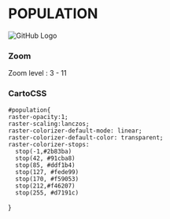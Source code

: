 # POPULATION

![GitHub Logo](/jawa.png)

### Zoom

Zoom level : 3 - 11

### CartoCSS
	#population{
    raster-opacity:1;
    raster-scaling:lanczos;
    raster-colorizer-default-mode: linear;
    raster-colorizer-default-color: transparent;
    raster-colorizer-stops:
      stop(-1,#2b83ba)
      stop(42, #91cba8)
      stop(85, #ddf1b4)
      stop(127, #fede99)
      stop(170, #f59053)
      stop(212,#f46207)
      stop(255, #d7191c)
  }